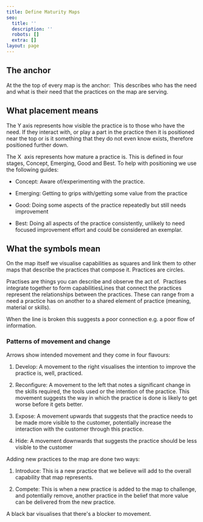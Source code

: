 ```yaml
---
title: Define Maturity Maps
seo:
  title: ''
  description: ''
  robots: []
  extra: []
layout: page
---
```

## The anchor

At the the top of every map is the anchor:  This describes who has the need and what is their need that the practices on the map are serving.

## What placement means

The Y axis represents how visible the practice is to those who have the need. If they interact with, or play a part in the practice then it is positioned near the top or is it something that they do not even know exists, therefore positioned further down.

The X  axis represents how mature a practice is. This is defined in four stages, Concept, Emerging, Good and Best.
To help with positioning we use the following guides:

*   Concept: Aware of/experimenting with the practice.

*   Emerging: Getting to grips with/getting some value from the practice

*   Good: Doing some aspects of the practice repeatedly but still needs improvement

*   Best: Doing all aspects of the practice consistently, unlikely to need focused improvement effort and could be considered an exemplar.

## What the **symbols** mean

On the map itself we visualise capabilities as squares and link them to other maps that describe the practices that compose it.
Practices are circles. 

Practises are things you can describe and observe the act of.  Practises integrate together to form capabilitiesLines that connect the practices represent the relationships between the practices. These can range from a need a practice has on another to a shared element of practice (meaning, material or skills).

When the line is broken this suggests a poor connection e.g. a poor flow of information. 

### Patterns of **movement** and **change**

Arrows show intended movement and they come in four flavours:

1.  Develop: A movement to the right visualises the intention to improve the practice is, well, practiced.

2.  Reconfigure: A movement to the left that notes a significant change in the skills required, the tools used or the intention of the practice. This movement suggests the way in which the practice is done is likely to get worse before it gets better.

3.  Expose: A movement upwards that suggests that the practice needs to be made more visible to the customer, potentially increase the interaction with the customer through this practice.

4.  Hide: A movement downwards that suggests the practice should be less visible to the customer

Adding new practices to the map are done two ways:

1.  Introduce: This is a new practice that we believe will add to the overall capability that map represents.

2.  Compete: This is when a new practice is added to the map to challenge, and potentially remove, another practice in the belief that more value can be delivered from the new practice.

A black bar visualises that there's a blocker to movement.
